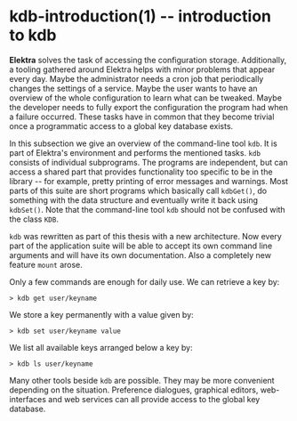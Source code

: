 kdb-introduction(1) -- introduction to kdb
==========================================

**Elektra** solves the task of accessing the configuration
storage.
Additionally, a tooling gathered around Elektra helps with
minor problems that appear every day.
Maybe the administrator needs a cron job that periodically
changes the settings of a service.
Maybe the user wants to have an overview
of the whole configuration to learn what can be tweaked.
Maybe the developer needs to fully export the configuration the program
had when a failure occurred.
These tasks have in common that they become trivial once a
programmatic access to a global key database exists.

In this subsection we give an overview of the command-line
tool `kdb`. It is part of Elektra's environment and performs the
mentioned tasks.
`kdb` consists of individual subprograms.
The programs are independent, but
can access a shared part that provides functionality too specific to be
in the library -- for example, pretty printing of error
messages and warnings.
Most parts of this suite are short
programs which basically call `kdbGet()`, do something with the
data structure and eventually write it back using `kdbSet()`.
Note that
the command-line tool `kdb`
should not be confused with
the class `KDB`.

`kdb` was rewritten as part of this thesis with a new architecture.
Now every
part of the application suite
will be able to accept its own command line
arguments and will have its own documentation.
Also a completely new feature `mount` arose.

Only a few commands are enough for daily use.
We can retrieve a key by:

	> kdb get user/keyname

We store a key permanently with a value given by:

	> kdb set user/keyname value

We list all available keys arranged below a key by:

	> kdb ls user/keyname

Many other tools
beside `kdb` are possible.
They may be more convenient depending on the situation.
Preference dialogues, graphical editors, web-interfaces and web services
can all provide access to the global key database.
